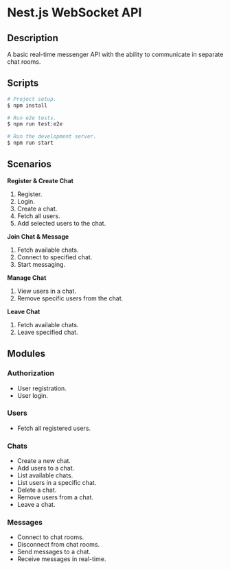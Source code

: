 # Nest.js WebSocket API

## Description

A basic real-time messenger API with the ability to communicate in separate chat rooms.

## Scripts

```bash
# Project setup.
$ npm install

# Run e2e tests.
$ npm run test:e2e

# Run the development server.
$ npm run start
```

## Scenarios

**Register & Create Chat**

1. Register.
2. Login.
3. Create a chat.
4. Fetch all users.
5. Add selected users to the chat.

**Join Chat & Message**

1. Fetch available chats.
2. Connect to specified chat.
3. Start messaging.

**Manage Chat**

1. View users in a chat.
2. Remove specific users from the chat.

**Leave Chat**

1. Fetch available chats.
2. Leave specified chat.

## Modules

### Authorization

- User registration.
- User login.

### Users

- Fetch all registered users.

### Chats

- Create a new chat.
- Add users to a chat.
- List available chats.
- List users in a specific chat.
- Delete a chat.
- Remove users from a chat.
- Leave a chat.

### Messages

- Connect to chat rooms.
- Disconnect from chat rooms.
- Send messages to a chat.
- Receive messages in real-time.
